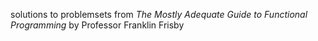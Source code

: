 solutions to problemsets from *The Mostly Adequate Guide to Functional Programming* by Professor Franklin Frisby

